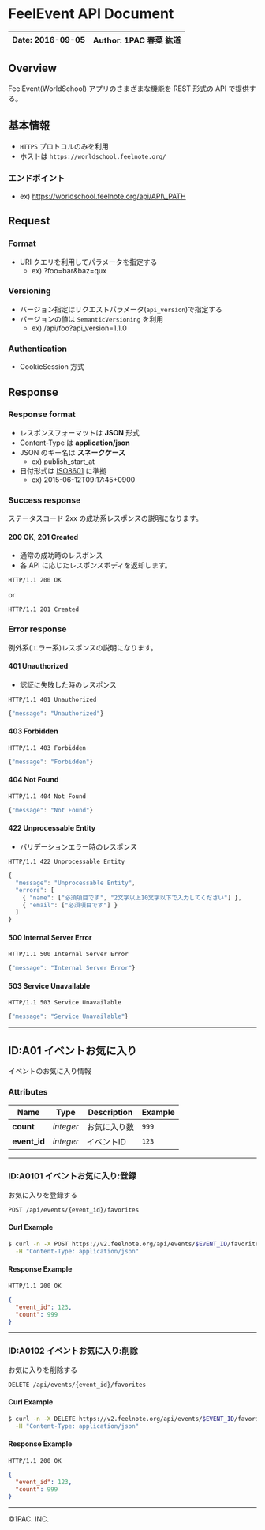 FeelEvent API Document
============

| Date: 2016-09-05 | Author: 1PAC 春菜 紘道 |
|---|---|

## Overview
FeelEvent(WorldSchool) アプリのさまざまな機能を REST 形式の API で提供する。

## 基本情報
- `HTTPS` プロトコルのみを利用
- ホストは `https://worldschool.feelnote.org/`

### エンドポイント
- ex) https://worldschool.feelnote.org/api/API\_PATH

## Request

### Format
- URI クエリを利用してパラメータを指定する
    - ex) ?foo=bar&baz=qux

### Versioning
* バージョン指定はリクエストパラメータ(`api_version`)で指定する
* バージョンの値は `SemanticVersioning` を利用
    * ex) /api/foo?api\_version=1.1.0

### Authentication
* CookieSession 方式

## Response

### Response format
- レスポンスフォーマットは **JSON** 形式
- Content-Type は **application/json**
- JSON のキー名は **スネークケース**
    - ex) publish\_start\_at
- 日付形式は [ISO8601](https://ja.wikipedia.org/wiki/ISO_8601) に準拠
    - ex) 2015-06-12T09:17:45+0900

### Success response
ステータスコード 2xx の成功系レスポンスの説明になります。

#### 200 OK, 201 Created
- 通常の成功時のレスポンス
- 各 API に応じたレスポンスボディを返却します。

```
HTTP/1.1 200 OK
```

or

```
HTTP/1.1 201 Created
```

### Error response
例外系(エラー系)レスポンスの説明になります。

#### 401 Unauthorized
- 認証に失敗した時のレスポンス

```
HTTP/1.1 401 Unauthorized
```
```javascript
{"message": "Unauthorized"}
```

#### 403 Forbidden
```
HTTP/1.1 403 Forbidden
```
```javascript
{"message": "Forbidden"}
```

#### 404 Not Found
```
HTTP/1.1 404 Not Found
```
```javascript
{"message": "Not Found"}
```

#### 422 Unprocessable Entity
- バリデーションエラー時のレスポンス

```
HTTP/1.1 422 Unprocessable Entity
```
```javascript
{
  "message": "Unprocessable Entity",
  "errors": [
    { "name": ["必須項目です", "2文字以上10文字以下で入力してください"] },
    { "email": ["必須項目です"] }
  ]
}
```

#### 500 Internal Server Error

```
HTTP/1.1 500 Internal Server Error
```
```javascript
{"message": "Internal Server Error"}
```

#### 503 Service Unavailable

```
HTTP/1.1 503 Service Unavailable
```
```javascript
{"message": "Service Unavailable"}
```

***

## <a name="resource-favorite"></a>ID:A01 イベントお気に入り

イベントのお気に入り情報

### Attributes

| Name | Type | Description | Example |
| ------- | ------- | ------- | ------- |
| **count** | *integer* | お気に入り数 | `999` |
| **event_id** | *integer* | イベントID | `123` |

***

### ID:A0101 イベントお気に入り:登録

お気に入りを登録する

```
POST /api/events/{event_id}/favorites
```


#### Curl Example

```bash
$ curl -n -X POST https://v2.feelnote.org/api/events/$EVENT_ID/favorites \
  -H "Content-Type: application/json"
```


#### Response Example

```
HTTP/1.1 200 OK
```

```json
{
  "event_id": 123,
  "count": 999
}
```

***

### ID:A0102 イベントお気に入り:削除

お気に入りを削除する

```
DELETE /api/events/{event_id}/favorites
```


#### Curl Example

```bash
$ curl -n -X DELETE https://v2.feelnote.org/api/events/$EVENT_ID/favorites \
  -H "Content-Type: application/json"
```


#### Response Example

```
HTTP/1.1 200 OK
```

```json
{
  "event_id": 123,
  "count": 999
}
```


***
©1PAC. INC.
